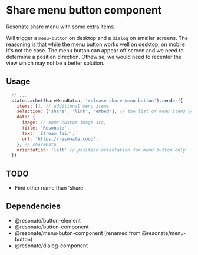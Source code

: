 # Share menu button component

Resonate share menu with some extra items.

Will trigger a `menu-button` on desktop and a `dialog` on smaller screens. The reasoning is that while the menu button works well on desktop, on mobile it's not the case. The menu button can appear off screen and we need to determine a position direction. Othewise, we would need to recenter the view which may not be a better solution.

## Usage

```js
  // ...
  state.cache(ShareMenuButon, 'release-share-menu-button').render({
    items: [], // additional menu items
    selection: ['share', 'link', 'embed'], // the list of menu items you want
    data: {
      image: // some custom image src,
      title: 'Resonate',
      text: 'Stream fair',
      url: 'https://resonate.coop',
    }, // shareData
    orientation: 'left' // position orientation for menu button only
  })
```

## TODO

- Find other name than 'share'

## Dependencies

- @resonate/button-element
- @resonate/button-component
- @resonate/menu-buton-component (renamed from @resonate/menu-button)
- @resonate/dialog-component 
